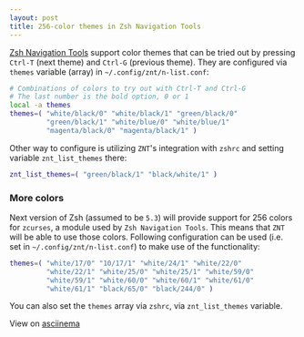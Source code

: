 ```yaml
---
layout: post
title: 256-color themes in Zsh Navigation Tools
---
```


[Zsh Navigation Tools](https://github.com/psprint/zsh-navigation-tools)
support color themes that can be tried out by
pressing `Ctrl-T` (next theme) and `Ctrl-G` (previous theme). They
are configured via `themes` variable (array) in
`~/.config/znt/n-list.conf`:

```zsh
# Combinations of colors to try out with Ctrl-T and Ctrl-G
# The last number is the bold option, 0 or 1
local -a themes
themes=( "white/black/0" "white/black/1" "green/black/0"
         "green/black/1" "white/blue/0" "white/blue/1"
         "magenta/black/0" "magenta/black/1" )
```

Other way to configure is utilizing `ZNT`'s integration with `zshrc` and
setting variable `znt_list_themes` there:

```zsh
znt_list_themes=( "green/black/1" "black/white/1" )
```

### More colors

Next version of Zsh (assumed to be `5.3`) will provide support for 256
colors for `zcurses`, a module used by `Zsh Navigation Tools`. This
means that `ZNT` will be able to use those colors. Following
configuration can be used (i.e. set in `~/.config/znt/n-list.conf`) to
make use of the functionality:

```zsh
themes=( "white/17/0" "10/17/1" "white/24/1" "white/22/0"
         "white/22/1" "white/25/0" "white/25/1" "white/59/0"
         "white/59/1" "white/60/0" "white/60/1" "white/61/0"
         "white/61/1" "black/65/0" "black/244/0" )
```

You can also set the `themes` array via `zshrc`, via `znt_list_themes`
variable.

View on [asciinema](https://asciinema.org/a/46477)

<script type="text/javascript" src="https://asciinema.org/a/46477.js" id="asciicast-46477" async></script>
